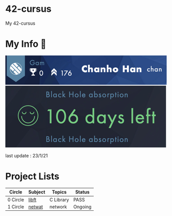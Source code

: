 # 42-cursus

My 42-cursus


# My Info 🙂

![ex_screenshot](./img/info_1.jpg)
![ex_screenshot](./img/info_2.jpg)

last update : 23/1/21

# Project Lists

|Circle|Subject|Topics|Status|
|---|---|---|---|
|0 Circle|[libft](https://github.com/ChanHoHan/42-cursus/tree/master/00_Libft)|C Library|PASS|
|1 Circle|[netwat]()|network|Ongoing|

